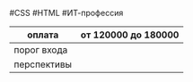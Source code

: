 #CSS #HTML #ИТ-профессия 

| оплата      | от 120000 до 180000 |
| ----------- | ------------------- |
| порог входа |                     |
| перспективы |                     |
